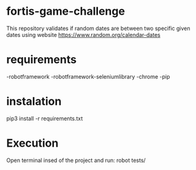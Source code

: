 # fortis-game-challenge
This repository validates if random dates are between two specific given dates using website https://www.random.org/calendar-dates

# requirements
-robotframework
-robotframework-seleniumlibrary
-chrome
-pip

# instalation

pip3 install -r requirements.txt


# Execution
Open terminal insed of the project and run:
robot tests/